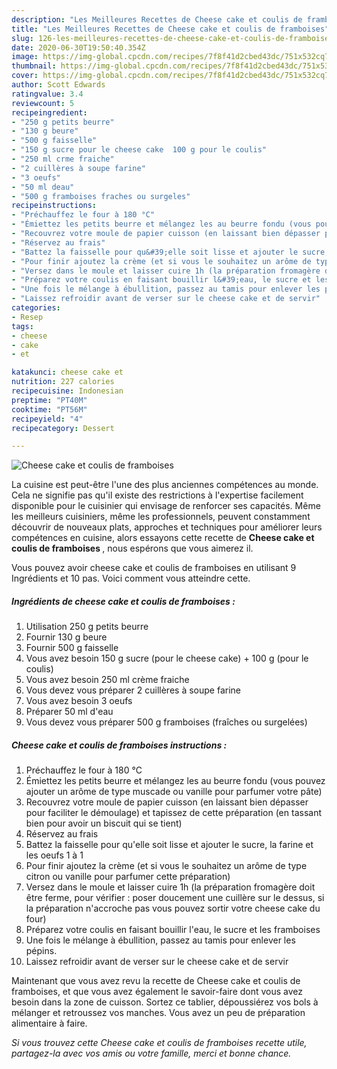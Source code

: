 ```yaml
---
description: "Les Meilleures Recettes de Cheese cake et coulis de framboises"
title: "Les Meilleures Recettes de Cheese cake et coulis de framboises"
slug: 126-les-meilleures-recettes-de-cheese-cake-et-coulis-de-framboises
date: 2020-06-30T19:50:40.354Z
image: https://img-global.cpcdn.com/recipes/7f8f41d2cbed43dc/751x532cq70/cheese-cake-et-coulis-de-framboises-photo-principale-de-la-recette.jpg
thumbnail: https://img-global.cpcdn.com/recipes/7f8f41d2cbed43dc/751x532cq70/cheese-cake-et-coulis-de-framboises-photo-principale-de-la-recette.jpg
cover: https://img-global.cpcdn.com/recipes/7f8f41d2cbed43dc/751x532cq70/cheese-cake-et-coulis-de-framboises-photo-principale-de-la-recette.jpg
author: Scott Edwards
ratingvalue: 3.4
reviewcount: 5
recipeingredient:
- "250 g petits beurre"
- "130 g beure"
- "500 g faisselle"
- "150 g sucre pour le cheese cake  100 g pour le coulis"
- "250 ml crme fraiche"
- "2 cuillères à soupe farine"
- "3 oeufs"
- "50 ml deau"
- "500 g framboises fraches ou surgeles"
recipeinstructions:
- "Préchauffez le four à 180 °C"
- "Émiettez les petits beurre et mélangez les au beurre fondu (vous pouvez ajouter un arôme de type muscade ou vanille pour parfumer votre pâte)"
- "Recouvrez votre moule de papier cuisson (en laissant bien dépasser pour faciliter le démoulage) et tapissez de cette préparation (en tassant bien pour avoir un biscuit qui se tient)"
- "Réservez au frais"
- "Battez la faisselle pour qu&#39;elle soit lisse et ajouter le sucre, la farine et les oeufs 1 à 1"
- "Pour finir ajoutez la crème (et si vous le souhaitez un arôme de type citron ou vanille pour parfumer cette préparation)"
- "Versez dans le moule et laisser cuire 1h (la préparation fromagère doit être ferme, pour vérifier : poser doucement une cuillère sur le dessus, si la préparation n&#39;accroche pas vous pouvez sortir votre cheese cake du four)"
- "Préparez votre coulis en faisant bouillir l&#39;eau, le sucre et les framboises"
- "Une fois le mélange à ébullition, passez au tamis pour enlever les pépins."
- "Laissez refroidir avant de verser sur le cheese cake et de servir"
categories:
- Resep
tags:
- cheese
- cake
- et

katakunci: cheese cake et 
nutrition: 227 calories
recipecuisine: Indonesian
preptime: "PT40M"
cooktime: "PT56M"
recipeyield: "4"
recipecategory: Dessert

---
```



![Cheese cake et coulis de framboises](https://img-global.cpcdn.com/recipes/7f8f41d2cbed43dc/751x532cq70/cheese-cake-et-coulis-de-framboises-photo-principale-de-la-recette.jpg)

La cuisine est peut-être l'une des plus anciennes compétences au monde. Cela ne signifie pas qu'il existe des restrictions à l'expertise facilement disponible pour le cuisinier qui envisage de renforcer ses capacités. Même les meilleurs cuisiniers, même les professionnels, peuvent constamment découvrir de nouveaux plats, approches et techniques pour améliorer leurs compétences en cuisine, alors essayons cette recette de <strong> Cheese cake et coulis de framboises </strong>, nous espérons que vous aimerez il.

<!--inarticleads1-->

Vous pouvez avoir cheese cake et coulis de framboises en utilisant 9 Ingrédients et 10 pas. Voici comment vous atteindre cette.

##### Ingrédients de cheese cake et coulis de framboises :

1. Utilisation 250 g petits beurre
1. Fournir 130 g beure
1. Fournir 500 g faisselle
1. Vous avez besoin 150 g sucre (pour le cheese cake) + 100 g (pour le coulis)
1. Vous avez besoin 250 ml crème fraiche
1. Vous devez vous préparer 2 cuillères à soupe farine
1. Vous avez besoin 3 oeufs
1. Préparer 50 ml d&#39;eau
1. Vous devez vous préparer 500 g framboises (fraîches ou surgelées)




<!--inarticleads2-->

##### Cheese cake et coulis de framboises instructions :

1. Préchauffez le four à 180 °C
1. Émiettez les petits beurre et mélangez les au beurre fondu (vous pouvez ajouter un arôme de type muscade ou vanille pour parfumer votre pâte)
1. Recouvrez votre moule de papier cuisson (en laissant bien dépasser pour faciliter le démoulage) et tapissez de cette préparation (en tassant bien pour avoir un biscuit qui se tient)
1. Réservez au frais
1. Battez la faisselle pour qu&#39;elle soit lisse et ajouter le sucre, la farine et les oeufs 1 à 1
1. Pour finir ajoutez la crème (et si vous le souhaitez un arôme de type citron ou vanille pour parfumer cette préparation)
1. Versez dans le moule et laisser cuire 1h (la préparation fromagère doit être ferme, pour vérifier : poser doucement une cuillère sur le dessus, si la préparation n&#39;accroche pas vous pouvez sortir votre cheese cake du four)
1. Préparez votre coulis en faisant bouillir l&#39;eau, le sucre et les framboises
1. Une fois le mélange à ébullition, passez au tamis pour enlever les pépins.
1. Laissez refroidir avant de verser sur le cheese cake et de servir




<!--inarticleads1-->

<p>
Maintenant que vous avez revu la recette de Cheese cake et coulis de framboises, et que vous avez également le savoir-faire dont vous avez besoin dans la zone de cuisson. Sortez ce tablier, dépoussiérez vos bols à mélanger et retroussez vos manches. Vous avez un peu de préparation alimentaire à faire.
</p>

<p>
<i>Si vous trouvez cette Cheese cake et coulis de framboises recette utile, partagez-la avec vos amis ou votre famille, merci et bonne chance.</i>
</p>
